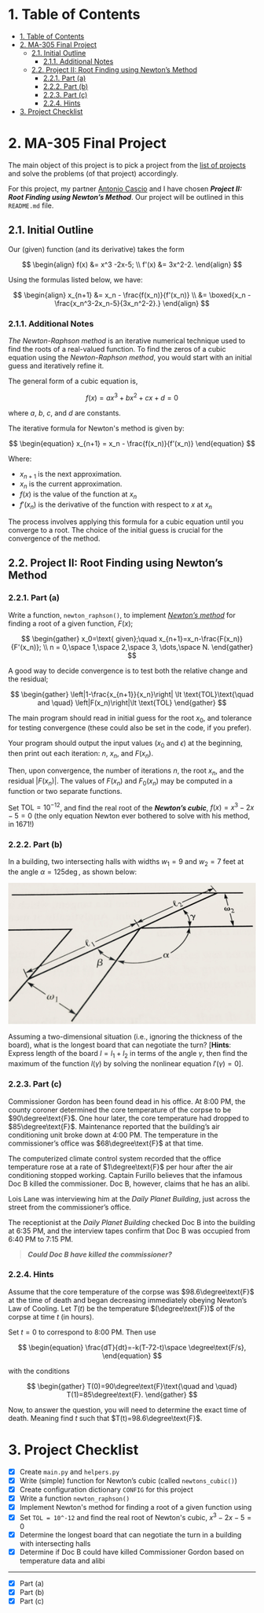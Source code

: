# 1. Table of Contents
- [1. Table of Contents](#1-table-of-contents)
- [2. MA-305 Final Project](#2-ma-305-final-project)
  - [2.1. Initial Outline](#21-initial-outline)
    - [2.1.1. Additional Notes](#211-additional-notes)
  - [2.2. Project II: Root Finding using Newton’s Method](#22-project-ii-root-finding-using-newtons-method)
    - [2.2.1. Part (a)](#221-part-a)
    - [2.2.2. Part (b)](#222-part-b)
    - [2.2.3. Part (c)](#223-part-c)
    - [2.2.4. Hints](#224-hints)
- [3. Project Checklist](#3-project-checklist)

# 2. MA-305 Final Project

The main object of this project is to pick a project from the [list of projects](https://drive.google.com/file/d/1uu50InrSzw6umkXOIvHz8SUAgQlYyXd0/view?usp=drive_link) and solve the problems (of that project) accordingly.

For this project, my partner [Antonio Cascio](https://www.linkedin.com/in/antonio-cascio
) and I have chosen ***Project II: Root Finding using Newton’s Method***. Our project will be outlined in this `README.md` file.

## 2.1. Initial Outline

Our (given) function (and its derivative) takes the form

$$
\begin{align}
f(x) &= x^3 -2x-5; \\
f'(x) &= 3x^2-2.
\end{align}
$$

Using the formulas listed below, we have:

$$
\begin{align}
x_{n+1} &= x_n - \frac{f(x_n)}{f'(x_n)} \\
&= \boxed{x_n - \frac{x_n^3-2x_n-5}{3x_n^2-2}.}
\end{align}
$$

### 2.1.1. Additional Notes

*The Newton-Raphson method* is an iterative numerical technique used to find the roots of a real-valued function. To find the zeros of a cubic equation using the *Newton-Raphson method*, you would start with an initial guess and iteratively refine it.

The general form of a cubic equation is,

$$
\begin{equation}
f(x) = ax^3 + bx^2 + cx + d = 0
\end{equation}
$$

where $a$, $b$, $c$, and $d$ are constants.

The iterative formula for Newton's method is given by:

$$
\begin{equation}
x_{n+1} = x_n - \frac{f(x_n)}{f'(x_n)}
\end{equation}
$$

Where:

- $x_{n+1}$ is the next approximation.
- $x_n$ is the current approximation.
- $f(x)$ is the value of the function at $x_n$
- $f'(x_n)$ is the derivative of the function with respect to $x$ at $x_n$

The process involves applying this formula for a cubic equation until you converge to a root. The choice of the initial guess is crucial for the convergence of the method.


## 2.2. Project II: Root Finding using Newton’s Method

### 2.2.1. Part (a)

Write a function, `newton_raphson()`, to implement [_Newton’s method_](https://en.wikipedia.org/wiki/Newton%27s_method) for finding a root of a given function, $F(x)$;

$$
\begin{gather}
x_0=\text{ given};\quad x_{n+1}=x_n-\frac{F(x_n)}{F'(x_n)}; \\
n = 0,\space 1,\space 2,\space 3, \dots,\space N.
\end{gather}
$$

A good way to decide convergence is to test both the relative change and the residual;

$$
\begin{gather}
\left|1-\frac{x_{n+1}}{x_n}\right| \lt \text{TOL}\text{\quad and \quad} \left|F(x_n)\right|\lt \text{TOL}
\end{gather}
$$

The main program should read in initial guess for the root $x_0$, and tolerance for testing convergence (these could also be set in the code, if you prefer).

Your program should output the input values ($x_0$ and $\epsilon$) at the beginning, then print out each iteration: $n$, $x_n$, and $F(x_n)$.

Then, upon convergence, the number of iterations $n$, the root $x_n$, and the residual $|F(x_n)|$. The values of $F(x_n)$ and $F_0(x_n)$ may be computed in a function or two separate functions.

Set $\text{TOL} = 10^{-12}$, and find the real root of the ***************Newton’s cubic***************, $f(x) = x^3-2x-5=0$ (the only equation Newton ever bothered to solve with his method, in 1671!)

### 2.2.2. Part (b)

In a building, two intersecting halls with widths $w_1=9$ and $w_2=7$ feet at the angle $\alpha = 125\deg$, as shown below:

![Alt text](<src/project 2 figure.png>)

Assuming a two-dimensional situation (i.e., ignoring the thickness of the board), what is the longest board that can negotiate the turn? $[$**Hints**: Express length of the board $l = l_1 + l_2$ in terms of the angle $\gamma$, then find the maximum of the function $l(\gamma)$ by solving the nonlinear equation $l'(\gamma) = 0$].

### 2.2.3. Part (c)

Commissioner Gordon has been found dead in his office. At 8:00 PM, the county coroner determined the core temperature of the corpse to be $90\degree\text{F}$. One hour later, the core temperature had dropped to $85\degree\text{F}$. Maintenance reported that the building’s air conditioning unit broke down at 4:00 PM. The temperature in the commissioner’s office was $68\degree\text{F}$ at that time.

The computerized climate control system recorded that the office temperature rose at a rate of $1\degree\text{F}$ per hour after the air conditioning stopped working. Captain Furillo believes that the infamous Doc B killed the commissioner. Doc B, however, claims that he has an alibi.

Lois Lane was interviewing him at the *Daily Planet Building*, just across the street from the commissioner’s office.

The receptionist at the *Daily Planet Building* checked Doc B into the building at 6:35 PM, and the interview tapes confirm that Doc B was occupied from 6:40 PM to 7:15 PM.

> ***Could Doc B have killed the commissioner?***
>

### 2.2.4. Hints

Assume that the core temperature of the corpse was $98.6\degree\text{F}$ at the time of death and began
decreasing immediately obeying Newton’s Law of Cooling. Let $T(t)$ be the temperature $(\degree\text{F})$ of the corpse at time $t$ (in hours).

Set $t=0$ to correspond to 8:00 PM. Then use

$$
\begin{equation}
\frac{dT}{dt}=-k(T-72-t)\space \degree\text{F/s},
\end{equation}
$$

with the conditions

$$
\begin{gather}
T(0)=90\degree\text{F}\text{\quad and \quad} T(1)=85\degree\text{F}.
\end{gather}
$$

Now, to answer the question, you will need to determine the exact time of death. Meaning find $t$ such that $T(t)=98.6\degree\text{F}$.


# 3. Project Checklist

- [x]  Create `main.py` and `helpers.py`
- [x]  Write (simple) function for Newton’s cubic (called `newtons_cubic()`)
- [x]  Create configuration dictionary `CONFIG` for this project
- [x]  Write a function `newton_raphson()`
- [x]  Implement Newton's method for finding a root of a given function using
- [x]  Set `TOL = 10^-12` and find the real root of Newton's cubic, $x^3 - 2x - 5 = 0$
- [x]  Determine the longest board that can negotiate the turn in a building with intersecting halls
- [x]  Determine if Doc B could have killed Commissioner Gordon based on temperature data and alibi

---

- [x] Part (a)
- [x] Part (b)
- [x] Part (c)
